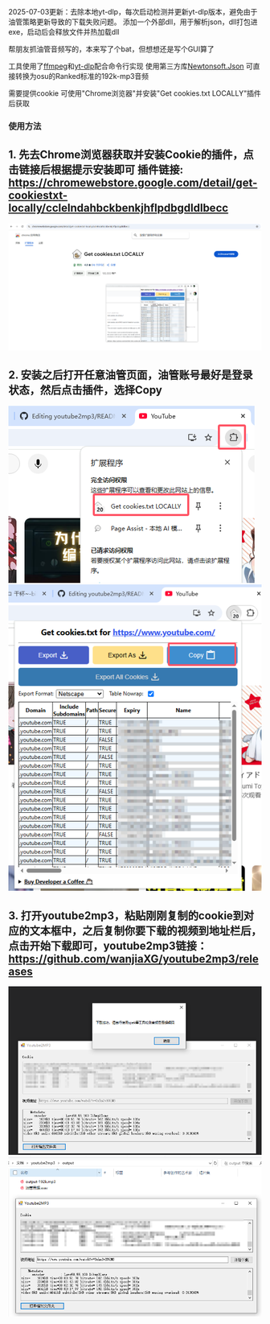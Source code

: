 2025-07-03更新：去除本地yt-dlp，每次启动检测并更新yt-dlp版本，避免由于油管策略更新导致的下载失败问题。
添加一个外部dll，用于解析json，dll打包进exe，启动后会释放文件并热加载dll

帮朋友抓油管音频写的，本来写了个bat，但想想还是写个GUI算了

工具使用了[ffmpeg](https://github.com/FFmpeg/FFmpeg)和[yt-dlp](https://github.com/yt-dlp/yt-dlp)配合命令行实现
使用第三方库[Newtonsoft.Json](https://github.com/JamesNK/Newtonsoft.Json)
可直接转换为osu的Ranked标准的192k-mp3音频

需要提供cookie
可使用"Chrome浏览器"并安装"Get cookies.txt LOCALLY"插件后获取

### 使用方法
## 1. 先去Chrome浏览器获取并安装Cookie的插件，点击链接后根据提示安装即可 插件链接: https://chromewebstore.google.com/detail/get-cookiestxt-locally/cclelndahbckbenkjhflpdbgdldlbecc
![image](https://raw.githubusercontent.com/wanjiaXG/Image-Hosting-Service/main/youtube2mp3-01.png)

## 2. 安装之后打开任意油管页面，油管账号最好是登录状态，然后点击插件，选择Copy
![image](https://raw.githubusercontent.com/wanjiaXG/Image-Hosting-Service/main/youtube2mp3-02.png)
![image](https://raw.githubusercontent.com/wanjiaXG/Image-Hosting-Service/main/youtube2mp3-03.png)

## 3. 打开youtube2mp3，粘贴刚刚复制的cookie到对应的文本框中，之后复制你要下载的视频到地址栏后，点击开始下载即可，youtube2mp3链接：https://github.com/wanjiaXG/youtube2mp3/releases
![image](https://raw.githubusercontent.com/wanjiaXG/Image-Hosting-Service/main/youtube2mp3-04.png)
![image](https://raw.githubusercontent.com/wanjiaXG/Image-Hosting-Service/main/youtube2mp3-05.png)
   
